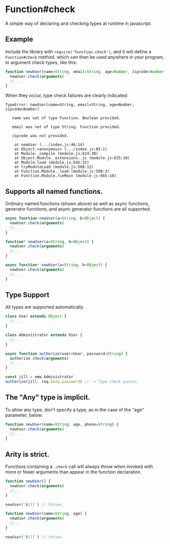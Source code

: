 # Function#check
A simple way of declaring and checking types at runtime in javascript.

## Example
Include the library with `require('function.check')`, and it will define a `Function#check` method. which can then be used anywhere in your program, to argument check types, like this:

```js
function newUser(name=String, email=String, age=Number, zipcode=Number) {
  newUser.check(arguments)
  // ...
}
```

When they occur, type check failures are clearly indicated:

```
TypeError: newUser(name=String, email=String, age=Number, zipcode=Number)

   name was not of type Function. Boolean provided.

   email was not of type String. Function provided.

   zipcode was not provided.

    at newUser (.../index.js:46:14)
    at Object.<anonymous> (.../index.js:85:1)
    at Module._compile (module.js:624:30)
    at Object.Module._extensions..js (module.js:635:10)
    at Module.load (module.js:545:32)
    at tryModuleLoad (module.js:508:12)
    at Function.Module._load (module.js:500:3)
    at Function.Module.runMain (module.js:665:10)
```

## Supports all named functions.
Ordinary named functions (shown above) as well as async functions, generator functions, and async generator functions are all supported:

```js
async function newUser(a=String, b=Object) {
  newUser.check(arguments)
  //...
}

function* newUser(a=String, b=Object) {
  newUser.check(arguments)
  //...
}

async function* newUser(a=String, b=Object) {
  newUser.check(arguments)
  //...
}
```

## Type Support
All types are supported automatically.

```js
class User extends Object {
  // ...
}

class Administrator extends User {
  //...
}

async function authorize(user=User, password=String) {
  authorize.check(arguments)
  // ...
}

const jill = new Administrator
authorize(jill, req.body.password) // -> Type check passes.
```

## The "Any" type is implicit.
To allow any type, don't specify a type, as in the case of the "age" parameter, below:

```js
function newUser(name=String, age, phone=String) {
  newUser.check(arguments)
  //...
} 
```

## Arity is strict.
Functions containing a `.check` call will always throw when invoked with more or fewer arguments than appear in the function declaration.

```js
function newUser() {
  newUser.check(arguments)
  //...
}

newUser('Bill') // throws

function newUser(name=String, age) {
  newUser.check(arguments)
  //...
}

newUser('Bill') // throws
```
